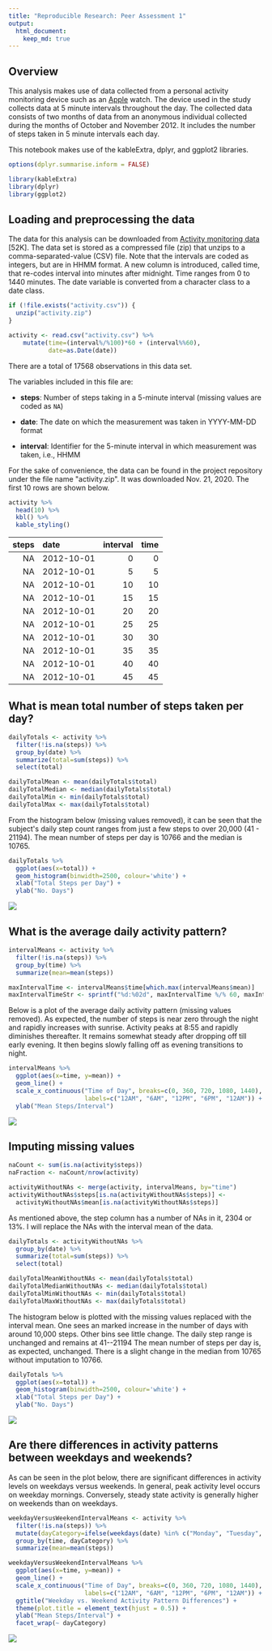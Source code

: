 ```yaml
---
title: "Reproducible Research: Peer Assessment 1"
output: 
  html_document:
    keep_md: true
---
```


## Overview

This analysis makes use of data collected from a personal activity monitoring
device such as an [Apple](https://www.apple.com) watch. The device used in the
study collects data at 5 minute intervals throughout the day. The collected
data consists of two months of data from an anonymous individual collected
during the months of October and November 2012. It includes the number of steps
taken in 5 minute intervals each day.

This notebook makes use of the kableExtra, dplyr, and ggplot2 libraries.


```r
options(dplyr.summarise.inform = FALSE)

library(kableExtra)
library(dplyr)
library(ggplot2)
```

## Loading and preprocessing the data

The data for this analysis can be downloaded from
[Activity monitoring data](https://d396qusza40orc.cloudfront.net/repdata%2Fdata%2Factivity.zip) [52K].
The data set is stored as a compressed file (zip) that unzips to a 
comma-separated-value (CSV) file. Note that the intervals
are coded as integers, but are in HHMM format. A new column is introduced, 
called time, that re-codes interval into minutes after midnight.  Time ranges
from 0 to 1440 minutes. The date variable is converted from a character
class to a date class.


```r
if (!file.exists("activity.csv")) {
  unzip("activity.zip")
}

activity <- read.csv("activity.csv") %>%
    mutate(time=(interval%/%100)*60 + (interval%%60),
           date=as.Date(date))
```

There are a total of 17568 observations 
in this data set.

The variables included in this file are:

* **steps**: Number of steps taking in a 5-minute interval (missing
    values are coded as `NA`)

* **date**: The date on which the measurement was taken in YYYY-MM-DD
    format

* **interval**: Identifier for the 5-minute interval in which
    measurement was taken, i.e., HHMM

For the sake of convenience, the data can be found in the project repository
under the file name "activity.zip".  It was downloaded Nov. 21, 2020.
The first 10 rows are shown below.

```r
activity %>%
  head(10) %>%
  kbl() %>%
  kable_styling()
```

<table class="table" style="margin-left: auto; margin-right: auto;">
 <thead>
  <tr>
   <th style="text-align:right;"> steps </th>
   <th style="text-align:left;"> date </th>
   <th style="text-align:right;"> interval </th>
   <th style="text-align:right;"> time </th>
  </tr>
 </thead>
<tbody>
  <tr>
   <td style="text-align:right;"> NA </td>
   <td style="text-align:left;"> 2012-10-01 </td>
   <td style="text-align:right;"> 0 </td>
   <td style="text-align:right;"> 0 </td>
  </tr>
  <tr>
   <td style="text-align:right;"> NA </td>
   <td style="text-align:left;"> 2012-10-01 </td>
   <td style="text-align:right;"> 5 </td>
   <td style="text-align:right;"> 5 </td>
  </tr>
  <tr>
   <td style="text-align:right;"> NA </td>
   <td style="text-align:left;"> 2012-10-01 </td>
   <td style="text-align:right;"> 10 </td>
   <td style="text-align:right;"> 10 </td>
  </tr>
  <tr>
   <td style="text-align:right;"> NA </td>
   <td style="text-align:left;"> 2012-10-01 </td>
   <td style="text-align:right;"> 15 </td>
   <td style="text-align:right;"> 15 </td>
  </tr>
  <tr>
   <td style="text-align:right;"> NA </td>
   <td style="text-align:left;"> 2012-10-01 </td>
   <td style="text-align:right;"> 20 </td>
   <td style="text-align:right;"> 20 </td>
  </tr>
  <tr>
   <td style="text-align:right;"> NA </td>
   <td style="text-align:left;"> 2012-10-01 </td>
   <td style="text-align:right;"> 25 </td>
   <td style="text-align:right;"> 25 </td>
  </tr>
  <tr>
   <td style="text-align:right;"> NA </td>
   <td style="text-align:left;"> 2012-10-01 </td>
   <td style="text-align:right;"> 30 </td>
   <td style="text-align:right;"> 30 </td>
  </tr>
  <tr>
   <td style="text-align:right;"> NA </td>
   <td style="text-align:left;"> 2012-10-01 </td>
   <td style="text-align:right;"> 35 </td>
   <td style="text-align:right;"> 35 </td>
  </tr>
  <tr>
   <td style="text-align:right;"> NA </td>
   <td style="text-align:left;"> 2012-10-01 </td>
   <td style="text-align:right;"> 40 </td>
   <td style="text-align:right;"> 40 </td>
  </tr>
  <tr>
   <td style="text-align:right;"> NA </td>
   <td style="text-align:left;"> 2012-10-01 </td>
   <td style="text-align:right;"> 45 </td>
   <td style="text-align:right;"> 45 </td>
  </tr>
</tbody>
</table>

## What is mean total number of steps taken per day?


```r
dailyTotals <- activity %>%
  filter(!is.na(steps)) %>%
  group_by(date) %>%
  summarize(total=sum(steps)) %>%
  select(total)

dailyTotalMean <- mean(dailyTotals$total)
dailyTotalMedian <- median(dailyTotals$total)
dailyTotalMin <- min(dailyTotals$total)
dailyTotalMax <- max(dailyTotals$total)
```
From the histogram below (missing values removed), it can be seen that the subject's daily step
count ranges from just a few steps to over 20,000 (41 - 
21194).  The mean number of steps
per day is 10766 and the median is 10765.


```r
dailyTotals %>%
  ggplot(aes(x=total)) + 
  geom_histogram(binwidth=2500, colour='white') +
  xlab("Total Steps per Day") +
  ylab("No. Days")
```

![](PA1_template_files/figure-html/dailyTotalHist-1.png)<!-- -->

## What is the average daily activity pattern?

```r
intervalMeans <- activity %>%
  filter(!is.na(steps)) %>%
  group_by(time) %>%
  summarize(mean=mean(steps))

maxIntervalTime <- intervalMeans$time[which.max(intervalMeans$mean)]
maxIntervalTimeStr <- sprintf("%d:%02d", maxIntervalTime %/% 60, maxIntervalTime %% 60)
```
Below is a plot of the average daily activity pattern (missing values removed).
As expected, the number 
of steps is near zero through the night and rapidly increases with sunrise.
Activity peaks at 8:55 and rapidly diminishes thereafter. 
It remains somewhat steady after dropping off till early evening.  It
then begins slowly falling off as evening transitions to night.


```r
intervalMeans %>%
  ggplot(aes(x=time, y=mean)) +
  geom_line() +
  scale_x_continuous("Time of Day", breaks=c(0, 360, 720, 1080, 1440), 
                     labels=c("12AM", "6AM", "12PM", "6PM", "12AM")) +
  ylab("Mean Steps/Interval")
```

![](PA1_template_files/figure-html/unnamed-chunk-1-1.png)<!-- -->

## Imputing missing values


```r
naCount <- sum(is.na(activity$steps))
naFraction <- naCount/nrow(activity)

activityWithoutNAs <- merge(activity, intervalMeans, by="time")
activityWithoutNAs$steps[is.na(activityWithoutNAs$steps)] <- 
  activityWithoutNAs$mean[is.na(activityWithoutNAs$steps)]
```
As mentioned above, the step column has a number of NAs in it, 2304 or 
13%. I will replace the NAs with the interval
mean of the data.

```r
dailyTotals <- activityWithoutNAs %>%
  group_by(date) %>%
  summarize(total=sum(steps)) %>%
  select(total)

dailyTotalMeanWithoutNAs <- mean(dailyTotals$total)
dailyTotalMedianWithoutNAs <- median(dailyTotals$total)
dailyTotalMinWithoutNAs <- min(dailyTotals$total)
dailyTotalMaxWithoutNAs <- max(dailyTotals$total)
```
The histogram below is plotted with the missing values replaced with the
interval mean. One sees an marked increase in the number of days with around 
10,000 steps. Other bins see little change.
The daily step range is unchanged and remains at 41--21194
The mean number of steps per day is, as expected, unchanged.
There is a slight change in the median from 10765 without 
imputation to 10766.

```r
dailyTotals %>%
  ggplot(aes(x=total)) + 
  geom_histogram(binwidth=2500, colour='white') +
  xlab("Total Steps per Day") +
  ylab("No. Days")
```

![](PA1_template_files/figure-html/dailyTotalHistWithoutNAs-1.png)<!-- -->

## Are there differences in activity patterns between weekdays and weekends?

As can be seen in the plot below, there are significant differences in activity
levels on weekdays versus weekends. In general, peak activity level occurs on
weekday mornings. Conversely, steady state activity is generally higher on
weekends than on weekdays.

```r
weekdayVersusWeekendIntervalMeans <- activity %>%
  filter(!is.na(steps)) %>%
  mutate(dayCategory=ifelse(weekdays(date) %in% c("Monday", "Tuesday", "Wednesday", "Thursday","Friday"), "Weekday", "Weekend")) %>%
  group_by(time, dayCategory) %>%
  summarize(mean=mean(steps))

weekdayVersusWeekendIntervalMeans %>%
  ggplot(aes(x=time, y=mean)) +
  geom_line() +
  scale_x_continuous("Time of Day", breaks=c(0, 360, 720, 1080, 1440), 
                     labels=c("12AM", "6AM", "12PM", "6PM", "12AM")) +
  ggtitle("Weekday vs. Weekend Activity Pattern Differences") +
  theme(plot.title = element_text(hjust = 0.5)) +
  ylab("Mean Steps/Interval") +
  facet_wrap(~ dayCategory)
```

![](PA1_template_files/figure-html/weekdayVersusWeekend-1.png)<!-- -->

